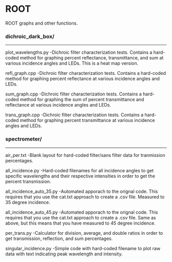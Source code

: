 # ROOT
ROOT graphs and other functions.

### dichroic_dark_box/
----------------------
plot_wavelengths.py
-Dichroic filter characterization tests. Contains a hard-coded method for graphing percent reflectance, transmittance, and sum at various incidence angles and LEDs. This is a heat map version.

refl_graph.cpp
-Dichroic filter characterization tests. Contains a hard-coded method for graphing percent reflectance at various incidence angles and LEDs. 

sum_graph.cpp
-Dichroic filter characterization tests. Contains a hard-coded method for graphing the sum of percent transmittance and reflectance at various incidence angles and LEDs. 

trans_graph.cpp
-Dichroic filter characterization tests. Contains a hard-coded method for graphing percent transmittance at various incidence angles and LEDs. 

### spectrometer/
-----------------
air_per.txt
-Blank layout for hard-coded filter/sans filter data for tranmission percentages.

all_incidence.py
-Hard-coded filenames for all incidence angles to get specific wavelengths and their respective intensities in order to get the percent transmission.

all_incidence_auto_35.py
-Automated apporach to the orignal code. This requires that you use the cat.txt approach to create a .csv file. Measured to 35 degree incidence.

all_incidence_auto_45.py
-Automated apporach to the orignal code. This requires that you use the cat.txt
approach to create a .csv file. Same as above, but this means that you have measured to 45 degree incidence.

per_trans.py
-Calculator for division, average, and double ratios in order to get transmission, reflection, and sum percentages.

singular_incidence.py
-Simple code with hard-coded filename to plot raw data with text indicating peak wavelength and intensity.
